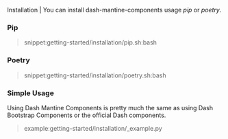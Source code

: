 Installation | You can install dash-mantine-components usage _pip_ or _poetry_.

### Pip

> snippet:getting-started/installation/pip.sh:bash

### Poetry

> snippet:getting-started/installation/poetry.sh:bash

### Simple Usage

Using Dash Mantine Components is pretty much the same as using Dash Bootstrap Components or the official Dash components.

> example:getting-started/installation/_example.py
